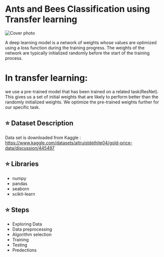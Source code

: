 # Ants and Bees Classification using Transfer learning
![Cover photo](https://github.com/MohamedElgohary23/Gold-Price-prediction-ML-/assets/141565314/9528aff7-599f-498f-9bf5-a053d25fd98a)

A deep learning model is a network of weights whose values are optimized using a loss function during the training progress.
The weights of the network are typically initialized randomly before the start of the training process.
# In transfer learning:
we use a pre-trained model that has been trained on a related task(ResNet). This gives us a set of initial weights that are likely to perform better than the randomly initialized weights.
We optimize the pre-trained weights further for our specific task.


## :star: Dataset Description
Data set is downloaded from Kaggle : https://www.kaggle.com/datasets/altruistdelhite04/gold-price-data/discussion/445497

## :star: Libraries 
- numpy
- pandas
- seaborn
- scikit-learn


## :star: Steps
- Exploring Data
- Data preprocessing
- Algorithm selection
- Training
- Testing
- Predections

